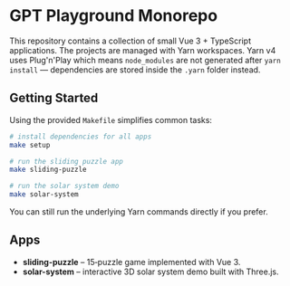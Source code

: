 # GPT Playground Monorepo

This repository contains a collection of small Vue 3 + TypeScript applications. The projects are managed with Yarn workspaces. Yarn v4 uses Plug'n'Play which means `node_modules` are not generated after `yarn install` — dependencies are stored inside the `.yarn` folder instead.

## Getting Started

Using the provided `Makefile` simplifies common tasks:

```bash
# install dependencies for all apps
make setup

# run the sliding puzzle app
make sliding-puzzle

# run the solar system demo
make solar-system
```

You can still run the underlying Yarn commands directly if you prefer.

## Apps

- **sliding-puzzle** – 15‑puzzle game implemented with Vue 3.
- **solar-system** – interactive 3D solar system demo built with Three.js.
